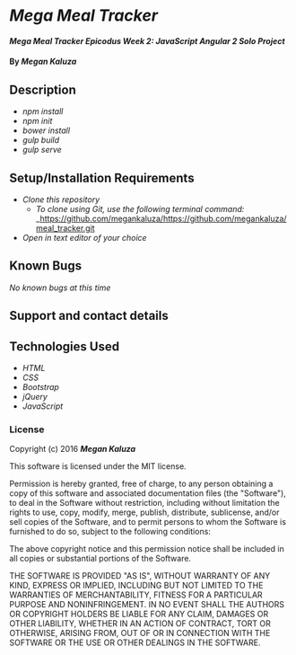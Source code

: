 # _Mega Meal Tracker_

#### _Mega Meal Tracker Epicodus Week 2: JavaScript Angular 2 Solo Project_

#### By _**Megan Kaluza**_

## Description

* _npm install_
* _npm init_
* _bower install_
* _gulp build_
* _gulp serve_


## Setup/Installation Requirements

* _Clone this repository_
    * _To clone using Git, use the following terminal command:_
    _https://github.com/megankaluza/https://github.com/megankaluza/meal_tracker.git
* _Open in text editor of your choice_

## Known Bugs

_No known bugs at this time_

## Support and contact details

## Technologies Used

* _HTML_
* _CSS_
* _Bootstrap_
* _jQuery_
* _JavaScript_

### License

Copyright (c) 2016 **_Megan Kaluza_**

This software is licensed under the MIT license.

Permission is hereby granted, free of charge, to any person obtaining a copy of this software and associated documentation files (the "Software"), to deal in the Software without restriction, including without limitation the rights to use, copy, modify, merge, publish, distribute, sublicense, and/or sell copies of the Software, and to permit persons to whom the Software is furnished to do so, subject to the following conditions:

The above copyright notice and this permission notice shall be included in all copies or substantial portions of the Software.

THE SOFTWARE IS PROVIDED "AS IS", WITHOUT WARRANTY OF ANY KIND, EXPRESS OR IMPLIED, INCLUDING BUT NOT LIMITED TO THE WARRANTIES OF MERCHANTABILITY, FITNESS FOR A PARTICULAR PURPOSE AND NONINFRINGEMENT. IN NO EVENT SHALL THE AUTHORS OR COPYRIGHT HOLDERS BE LIABLE FOR ANY CLAIM, DAMAGES OR OTHER LIABILITY, WHETHER IN AN ACTION OF CONTRACT, TORT OR OTHERWISE, ARISING FROM, OUT OF OR IN CONNECTION WITH THE SOFTWARE OR THE USE OR OTHER DEALINGS IN THE SOFTWARE.
